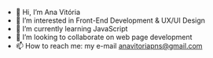 - 👋 Hi, I’m Ana Vitória
- 👀 I’m interested in Front-End Development & UX/UI Design
- 🌱 I’m currently learning JavaScript
- 💞️ I’m looking to collaborate on web page development
- 📫 How to reach me: my e-mail anavitoriapns@gmail.com

<!---
gadu-vit/gadu-vit is a ✨ special ✨ repository because its `README.md` (this file) appears on your GitHub profile.
You can click the Preview link to take a look at your changes.
--->
